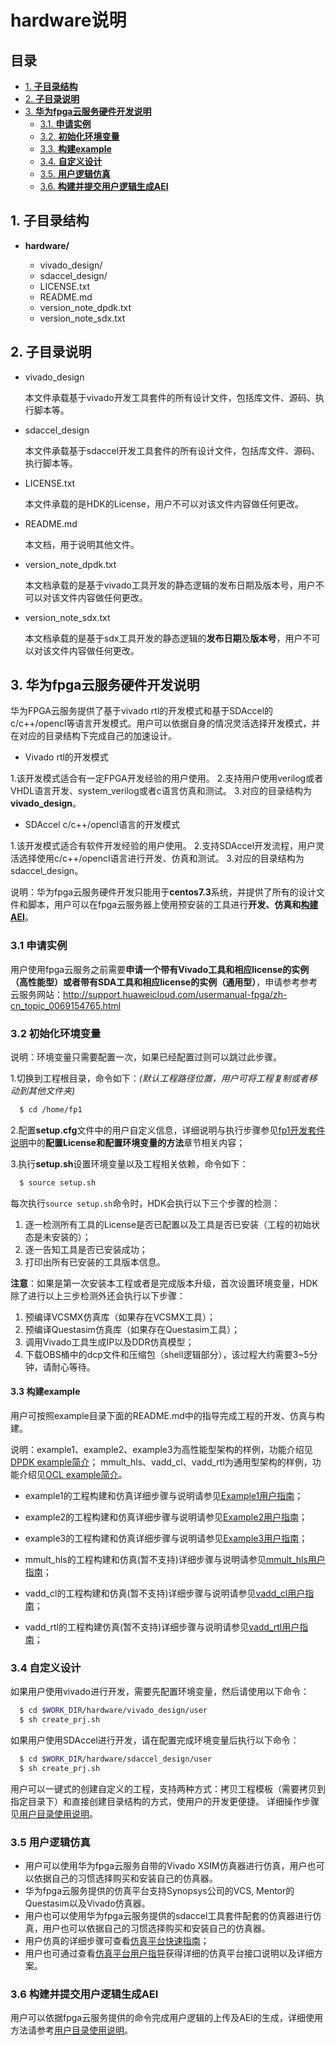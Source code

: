 # hardware说明

<div id="table-of-contents">
<h2>目录</h2>
<div id="text-table-of-contents">
<ul>
<li><a href="#sec-1">1. <b>子目录结构</b></a></li>
<li><a href="#sec-2">2. <b>子目录说明</b></a></li>
<li><a href="#sec-3">3. <b>华为fpga云服务硬件开发说明</b></a>
<ul>
<li><a href="#sec-3-1">3.1. <b>申请实例</b></a></li>
</ul>
<ul>
<li><a href="#sec-3-2">3.2. <b>初始化环境变量</b></a></li>
</ul>
<ul>
<li><a href="#sec-3-3">3.3. <b>构建example</b></a></li>
</ul>
<ul>
<li><a href="#sec-3-4">3.4. <b>自定义设计</b></a></li>
</ul>
<ul>
<li><a href="#sec-3-5">3.5. <b>用户逻辑仿真</b></a></li>
</ul>
<ul>
<li><a href="#sec-3-6">3.6. <b>构建并提交用户逻辑生成AEI</b></a></li>
</ul>
</div>
</div>

<a id="sec-1" name="sec-1"></a>

## 1. 子目录结构

- **hardware/**

  - vivado_design/
  - sdaccel_design/
  - LICENSE.txt
  - README.md
  - version_note_dpdk.txt
  - version_note_sdx.txt

<a id="sec-2" name="sec-2"></a>

## 2. 子目录说明

- vivado_design

  本文件承载基于vivado开发工具套件的所有设计文件，包括库文件、源码、执行脚本等。

- sdaccel_design

  本文件承载基于sdaccel开发工具套件的所有设计文件，包括库文件、源码、执行脚本等。

- LICENSE.txt

  本文件承载的是HDK的License，用户不可以对该文件内容做任何更改。

- README.md

  本文档，用于说明其他文件。  

- version_note_dpdk.txt  

  本文档承载的是基于vivado工具开发的静态逻辑的发布日期及版本号，用户不可以对该文件内容做任何更改。

- version_note_sdx.txt  

  本文档承载的是基于sdx工具开发的静态逻辑的**发布日期**及**版本号**，用户不可以对该文件内容做任何更改。  

<a id="sec-3" name="sec-3"></a>

## 3. 华为fpga云服务硬件开发说明

华为FPGA云服务提供了基于vivado rtl的开发模式和基于SDAccel的c/c++/opencl等语言开发模式。用户可以依据自身的情况灵活选择开发模式，并在对应的目录结构下完成自己的加速设计。

- Vivado rtl的开发模式

1.该开发模式适合有一定FPGA开发经验的用户使用。
2.支持用户使用verilog或者VHDL语言开发、system_verilog或者c语言仿真和测试。
3.对应的目录结构为**vivado_design**。

- SDAccel c/c++/opencl语言的开发模式

1.该开发模式适合有软件开发经验的用户使用。
2.支持SDAccel开发流程，用户灵活选择使用c/c++/opencl语言进行开发、仿真和测试。
3.对应的目录结构为sdaccel_design。

说明：华为fpga云服务硬件开发只能用于**centos7.3**系统，并提供了所有的设计文件和脚本，用户可以在fpga云服务器上使用预安装的工具进行**开发、仿真和[构建AEI](../docs/注册FPGA镜像.md)**。

<a id="sec-3-1" name="sec-3-1"></a>

### 3.1  申请实例

用户使用fpga云服务之前需要**申请一个带有Vivado工具和相应license的实例（高性能型）或者带有SDA工具和相应license的实例（通用型）**，申请参考参考云服务网站：http://support.huaweicloud.com/usermanual-fpga/zh-cn_topic_0069154765.html

<a id="sec-3-2" name="sec-3-2"></a>

### 3.2 初始化环境变量

说明：环境变量只需要配置一次，如果已经配置过则可以跳过此步骤。

1.切换到工程根目录，命令如下：*(默认工程路径位置，用户可将工程复制或者移动到其他文件夹)*

```bash
  $ cd /home/fp1
```

2.配置**setup.cfg**文件中的用户自定义信息，详细说明与执行步骤参见[fp1开发套件说明](../README.md)中的**配置License和配置环境变量的方法**章节相关内容；

3.执行**setup.sh**设置环境变量以及工程相关依赖，命令如下：

```bash
  $ source setup.sh
```

每次执行`source setup.sh`命令时，HDK会执行以下三个步骤的检测：

1. 逐一检测所有工具的License是否已配置以及工具是否已安装（工程的初始状态是未安装的）；
2. 逐一告知工具是否已安装成功；
3. 打印出所有已安装的工具版本信息。

**注意**：如果是第一次安装本工程或者是完成版本升级，首次设置环境变量，HDK除了进行以上三步检测外还会执行以下步骤：

1. 预编译VCSMX仿真库（如果存在VCSMX工具）；
2. 预编译Questasim仿真库（如果存在Questasim工具）；
3. 调用Vivado工具生成IP以及DDR仿真模型；
4. 下载OBS桶中的dcp文件和压缩包（shell逻辑部分），该过程大约需要3~5分钟，请耐心等待。

<a id="sec-3-3" name="sec-3-3"></a>

#### 3.3 构建example

用户可按照example目录下面的README.md中的指导完成工程的开发、仿真与构建。

说明：example1、example2、example3为高性能型架构的样例，功能介绍见[DPDK example简介](./vivado_design/documents/README.md)；
mmult_hls、vadd_cl、vadd_rtl为通用型架构的样例，功能介绍见[OCL example简介](./sdaccel_design/examples/README.md)。

- example1的工程构建和仿真详细步骤与说明请参见[Example1用户指南](./vivado_design/examples/example1/README.md)；

- example2的工程构建和仿真详细步骤与说明请参见[Example2用户指南](./vivado_design/examples/example2/README.md)；

- example3的工程构建和仿真详细步骤与说明请参见[Example3用户指南](./vivado_design/examples/example3/README.md)；

- mmult_hls的工程构建和仿真(暂不支持)详细步骤与说明请参见[mmult_hls用户指南](./sdaccel_design/examples/mmult_hls/README.md)；

- vadd_cl的工程构建和仿真(暂不支持)详细步骤与说明请参见[vadd_cl用户指南](./sdaccel_design/examples/vadd_cl/README.md)；

- vadd_rtl的工程构建仿真(暂不支持)详细步骤与说明请参见[vadd_rtl用户指南](./sdaccel_design/examples/vadd_rtl/README.md)；

<a id="sec-3-4" name="sec-3-4"></a>

### 3.4 自定义设计

如果用户使用vivado进行开发，需要先配置环境变量，然后请使用以下命令：

```bash
  $ cd $WORK_DIR/hardware/vivado_design/user
  $ sh create_prj.sh
```

如果用户使用SDAccel进行开发，请在配置完成环境变量后执行以下命令：

```bash
  $ cd $WORK_DIR/hardware/sdaccel_design/user
  $ sh create_prj.sh
```

用户可以一键式的创建自定义的工程，支持两种方式：拷贝工程模板（需要拷贝到指定目录下）和直接创建目录结构的方式，使用户的开发更便捷。
详细操作步骤见[用户目录使用说明](./vivado_design/user/README.md)。

<a id="sec-3-5" name="sec-3-5"></a>

### 3.5 用户逻辑仿真

- 用户可以使用华为fpga云服务自带的Vivado XSIM仿真器进行仿真，用户也可以依据自己的习惯选择购买和安装自己的仿真器。
- 华为fpga云服务提供的仿真平台支持Synopsys公司的VCS, Mentor的Questasim以及Vivado仿真器。
- 用户也可以使用华为fpga云服务提供的sdaccel工具套件配套的仿真器进行仿真，用户也可以依据自己的习惯选择购买和安装自己的仿真器。
- 用户仿真的详细步骤可查看[仿真平台快速指南](./vivado_design/lib/sim/doc/quick_start.md)；
- 用户也可通过查看[仿真平台用户指导](./vivado_design/lib/sim/doc/user_guide.md)获得详细的仿真平台接口说明以及详细方案。

<a id="sec-3-6" name="sec-3-6"></a>

### 3.6 构建并提交用户逻辑生成AEI

用户可以依据fpga云服务提供的命令完成用户逻辑的上传及AEI的生成，详细使用方法请参考[用户目录使用说明](./vivado_design/user/README.md)。
